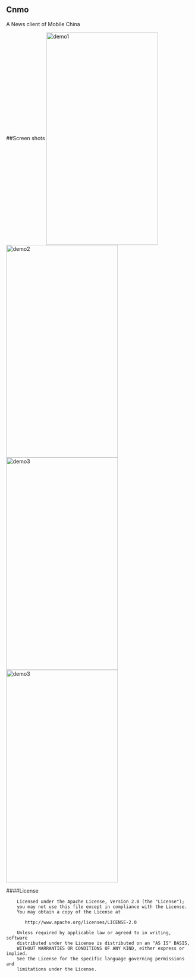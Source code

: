 ## Cnmo
A News client of Mobile China

##Screen shots
<img src="https://github.com/gmyboy/VoiceRecord/blob/master/screenshots/main.png" width = "300" height = "572" alt="demo1" align=center />
<img src="https://github.com/gmyboy/VoiceRecord/blob/master/screenshots/main2.png" width = "300" height = "572" alt="demo2" align=center />
<img src="https://github.com/gmyboy/VoiceRecord/blob/master/screenshots/main3.png" width = "300" height = "572" alt="demo3" align=center />
<img src="https://github.com/gmyboy/VoiceRecord/blob/master/screenshots/main4.png" width = "300" height = "572" alt="demo3" align=center />



####License
    
	
	    Licensed under the Apache License, Version 2.0 (the "License");
	    you may not use this file except in compliance with the License.
	    You may obtain a copy of the License at
	
	       http://www.apache.org/licenses/LICENSE-2.0
	
	    Unless required by applicable law or agreed to in writing, software
	    distributed under the License is distributed on an "AS IS" BASIS,
	    WITHOUT WARRANTIES OR CONDITIONS OF ANY KIND, either express or implied.
	    See the License for the specific language governing permissions and
	    limitations under the License.
